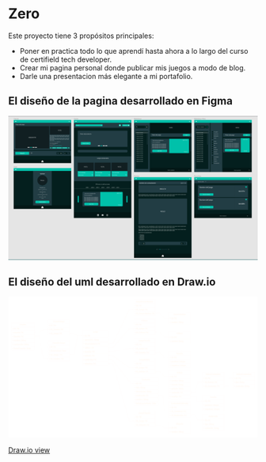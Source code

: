 # Zero
Este proyecto tiene 3 propósitos principales: 
* Poner en practica todo lo que aprendí hasta ahora a lo largo del curso de certifield tech developer.
* Crear mi pagina personal donde publicar mis juegos a modo de blog.
* Darle una presentacion más elegante a mi portafolio.

## El diseño de la pagina desarrollado en Figma
<img src="https://github.com/JulianPariss/Zero/blob/main/Figma.png">



## El diseño del uml desarrollado en Draw.io
<img src="https://github.com/JulianPariss/Zero/blob/main/MyOwnGamePage.drawio (1).png">

[Draw.io view](https://app.diagrams.net/?tags=%7B%7D&title=MyOwnGamePage.drawio#R7V1tc5u4Fv41%2FpiOeccfGzvddjft7W1u79391FGNYrOLkYvlNOmvv8JG2BYSJgYJPHMymUmQAYOeRzovOudo5ExXz79laL38SCKcjOxx9DxyZiPbdixnzP7kLS%2F7FssJw33LIoujou3Q8BD%2FwkVjceFiG0d4c3IiJSSh8fq0cU7SFM%2FpSRvKMvLz9LRHkpx%2B6xotcKXhYY6Sauv%2F4ogu962hHRza3%2BN4seTfbPmT%2FScrxE8u3mSzRBH5edTk3I2caUYI3f%2B3ep7iJO893i%2F7694pPi0fLMMpbXJBgP%2F1%2BOGTj%2F%2F7IaLJ%2Bxl9StD8prjLE0q2xQt%2F3WxRFpPimekL74jNz3iVoJQd3T6SlD4Un4zZ8XwZJ9E9eiHb%2FEE2FM3%2F4Ue3S5LFv9j5KGEfWayBfZzRAmfbz%2B8WJ8mUJCRjDSnZfcHhoof8ZsXXZHjDLvvMX9gSmj6i55MT79GG8gckSYLWm%2Fj77pHzC1coW8TpLaGUrIqTqv3JOwdnFD8fNRX9%2BxsmK0yzF3ZK8elNCXZBd9svjn8euGN5RdvymDehXXC24OuivPkBUvZPgaoc4btPfy9nt9HD79NPU0J%2F%2FPs%2FN%2B%2Ff3QR%2BBeKRzV52%2FGE2ct6yv5%2F%2FqGDNXpfuoMrIP1jARgIXSuJFyg4T%2FJhflvdXzEbQ26KZknV%2BszWax%2BnifnfOzD20fCl6IW8i7NrHZDdKlnEU4TRHk1BE0feSbWsSp3TXS94t%2B2WdOR2%2F8UYee%2FApO7YOx%2Bw3Pz2jU5Kyd0HxDljMePET59yQQF47SM7zoIS9Ger8vDagS5%2FYVWC%2BLQb3Dvh3AHzXwHu2OeCloz30FMg%2Foic2qVKAXhf0QdjzmLcVyKdk9T3De9wfaMZ6H7DvGHtr7PYMvqMAn6nFrCM2eDR1RrcWAhboZIHTUNnTxoKJavLH8yWaZpj1PEn3HJghioEBXTPA61vxs6pS4PctXoA5d4k5Z7vuiTXnjCUyPpDB67i68AVrrvWothvzoMack8KuTbVTafULtMJfv9yDWNcJv8yoMwq%2FFSrgj%2FAm93Gy2TAiGQLTThcDZLadWQaoNDscMZseoNcHvdS0Mzv5jxXYM72I23UbIIA2AsisOrMEUBn3KWHgxAC%2BRvBlBp1Z8FWu%2FNyzg9M4Ao%2BuPvT5olx%2F6FfXZwu5T%2BMfW0xh7Gu0%2Bhpb%2B9rQrxr7O2fOl4Pgr8AOfp3zfh0vPF2ld3z3jVfF2pWt04878OxIV%2B4slZoHnp2mY7wcL608OzLY9Q3xQIn6t73jFuZ3TdjL3DpmsVcZ9Qz74ykeGKCJATK3jlEGOFXlHmR7O9keWqey3fUk5rs2yS5HWeW9B8nedGyXA%2BV6JLujWqlbk01M4yduun1gZvwCZ8CArhnQu3x3VLpdihcIGKCfAf3Ld9nCnYAyjhaYS3LWATF9%2BYITRg%2BS3h0%2B2cv7vcS27Fw80xWX5jiN3uaJDuzw7ssKpS9cwldaM7JNIxwVCOLnmP559P9f%2Bf8Msv3R7Pnoo9kLP0hZt%2FxZfjE7OLoqPzxctjvi1ykF%2B4ZsszluIDzZCy1wrfpXaNN5f9aS45gNY6kiUDRmOxye8MkDyzhSfMfnfEgcNBHfP9VEPK6J8Fvs37246sC06o0c4UZj4Ub7vqncaEfZ8sVbBJPLnJDA4tewmJv551k8HhiL3TA4IZ8%2Fti9jsSukxvh8cjTFYu4ArqQ6QYDcpcaWmO3k9m5ruaq1UrC1mupZ5UAZpK0lz3FT%2B86%2FfT1OeQL0u0e%2FdzvLVS2Rgw9dN%2Fa9W1iuzMsCuqlCN62dPM%2Fqpu7AVNOJ4OkNBJI11UxvSsry9eCJYQNL5igCEr%2FGwOJ5EedJPDQWW87kzeToJzi1t9zQuYzVQf1tJ%2B7Jx4ZtsapfbHYayg7WWPulL2viNJPOQagmbTvprF7hBn28oU4WNqbBUFa%2BPJU1Bpno%2BtHv3RrjD3CE%2Fl2RpAKTevtYxTK1tD8fmwc%2Btrbjuhwkg5zV5fGpNdFq4GXRir3JOV2KvTIFjWF%2FBxmIetHv3cfmVd0Tn%2FaZZyDROzDTvKBp7kEXNQLlCKsSzEGiNx7XQWMeDMZOU0l0sNP0o9%2B7nearZDp7h01ZJgrg1wN%2F70LdV2WW5t2BIqgUpxV%2BaVUJs%2FhX3TSQV24KfVlJCbPoq1w4UFPECAFkZSXMEqCq8UPmWTu7zhoLcdqBYzKpXA4zLMC1Hd3%2B9S3AKcMhIfXMDAN6N%2B4ClXYPqWdmGNC7fRconbZTruBvQMxfIuZtMR0r7F3MB%2BC%2FbTvEg%2Bvz3wYq5Y7GawL%2BG53Y9y7gQ5WKJ7hvgAB6CNC7fA%2BrGh7Idy1m%2FADkO1%2F4Bfl%2B8RAPmxNhMBFXStC%2F8fgL8NBqAr9%2FAa8Osvw2hSUa3fj3L98hsbFtYmNx3tmUML4UOpiUMF%2FIR5zw49fmgHmBcCPDlWPCa0hstC4h8VgDiWvlwFkW8xlrMCwOhMyFiSXconEm41i4UWAod1E6q7i1DGayakkWJEXJMXtPiXc4557kknXHwL8xpS8Fw9E236f1hONXwVW%2FKVf5suRZrjamYCtFW1FmHYKcu0tbcnlKfX8F1tWVtsGGrgBeO06ux4SGnKWekO89ZUm9IgbOE83Ym7Sd5YZfVaBDCnJ3CUuOFTQDuIu6EnKAQZa3HdXW9Qlz5TaokK%2BkH%2F3eBbpkI7ydCgeFgzo31iyrd2NNueM1zPBNx3g5YK5nhpdseAf2mhns%2B5%2Ffa3ZCm8E%2B50ZI0LvlJt0SbWgLRgNf9Sy68KwT3mrqhDe27CkEXvl2uS3nqzcb8E5v5fEKNoYWifibAI8v5jGfY87zeGgLnyKPXbGc8KUsrtxIN4th45fWs7Fk45faEluDYbFlCfsXuZfuXzQRzEvPNbti79hA45Yr%2B65EqajV4gdEY2GTGtcW2NeUxpXAcNcTvB%2B6eSwLCR0ajwcToVK3KnhWp%2FCGplOIwVRheOFk7Au7JkwcS1SyddNY5tq7ZhpfPq3akoCpujiGwdDRFZYE%2FcmFe294QmyfHxhWcatep0N0vchKWEuooZ5iLcHn4veYmr6Mml1Ut5RjDNnRbV2JTifZ0TLYtbkSHVXs1yOhkByrFXvZWoJR7LnPuoJ9hDfzLF7Pob6lZgrIVhLMUkCVPbnaJjRe4QgCAPWhLy1vaRR%2BXxU%2FALFCBuCX1bc0C79qMfkRz5foHqW%2F0Cpmr10oAjNEMdCgcxrIqlyaFQJVj9nHw%2FQP5l0H1TFCXzLWzcaK1ez%2FC%2FZds8FdDpTriRVzVRIeql%2Fpxr73WDHprs9Q%2FcoYAXqPE5NsIFu6bUHCd5rtEwQNZ3qNAh6qWLce44OuYi19ZOU2slAByQT%2BvQt5r6b%2B2Udw4mknQO9CXrKTcAXlqwoUMB%2FvwsfQ2QADbkMPJsLAFmpgWWOnturPpQEHlsWL0RiKOJDungysfg2r3aas5irEYFjtCBHdE3%2FSBal9SyS1qIvrJnXVGXNH4x9bTMEIG3VghE2aZuRqK7ngqVMzwQZrpoKVg%2BSKbDDVOhoso%2BpHv38LrOp32WVhw9TeYYBkyAPV%2BvOvKbcChrm98eieNObBUOZ25Q7AUGxBN%2Fa9z%2BzK3X8Z9uXsDvBrgr93z5p0%2B1%2FwQSh8EPLUnaY%2BCD7NDscHISREltvUvtqVJmgyQSA8i2angy%2BL%2BwEWv8aTxuXAeU%2BaPzAWB4KHJLy0yMIkEB3Nof1mfPRjmyV1WOHwVVWPx8n33bDgYr7dJOs2pKfTNF%2F3daxjYxy9HJ1QKBdKUrrCooU3dupnUKHEgl%2FoEgdO7Z%2BgU4ZJtg58h56YNU3JZq%2F3g1n%2FerNeEKpO2NBhW8bKd18BW23fgVXfTLUvh8r1WPXKrQJ3mQ9vo%2FiQ%2BzZDEhceMKAlA3q37et2jivm9zHY9rrg7922D9XZEN%2B%2BbrYoi4EAOgkgzX00y4Br2Dpw2HYx3%2FL3rOERDiZuqiyuJtirTe3gm8n4xOzl%2BTX8vr5wX812MGwd2J7ETbdjs4bm3LGEsChP4OKlHLcFezuwuqpEyA4zQujx6RlaLz%2BSCOdn%2FB8%3D)


